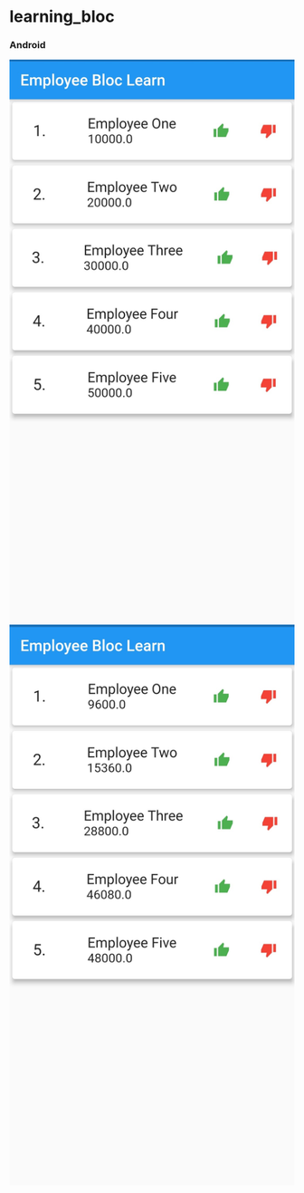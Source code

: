 # learning_bloc



### Android
![](https://github.com/chirag-goel360/Learning-bloc-Flutter/blob/main/android1.jpg)
![](https://github.com/chirag-goel360/Learning-bloc-Flutter/blob/main/android2.jpg)
